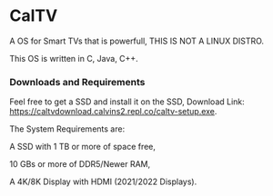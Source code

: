# CalTV
A OS for Smart TVs that is powerfull, THIS IS NOT A LINUX DISTRO.

This OS is written in C, Java, C++.

 ### Downloads and Requirements
 
 Feel free to get a SSD and install it on the SSD, Download Link: https://caltvdownload.calvins2.repl.co/caltv-setup.exe.
 
 The System Requirements are:
 
 A SSD with 1 TB or more of space free,
 
 10 GBs or more of DDR5/Newer RAM, 
 
 A 4K/8K Display with HDMI (2021/2022 Displays).
